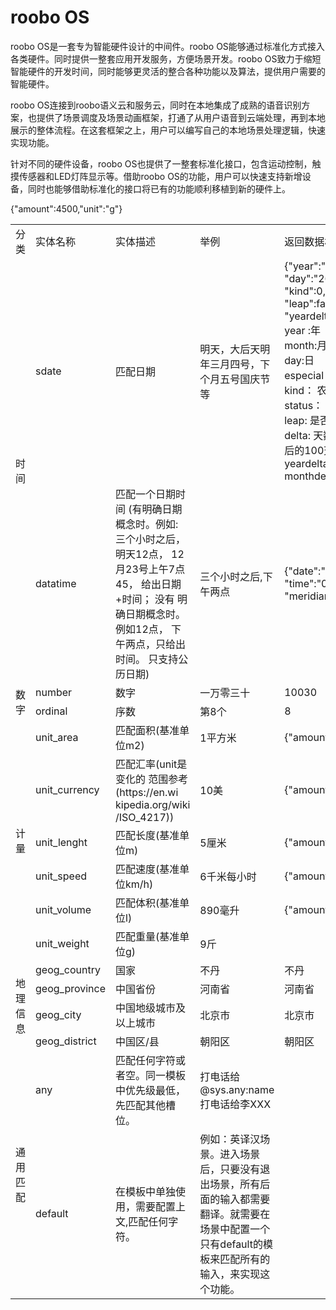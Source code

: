 # roobo OS

roobo OS是一套专为智能硬件设计的中间件。roobo OS能够通过标准化方式接入各类硬件。同时提供一整套应用开发服务，方便场景开发。roobo OS致力于缩短智能硬件的开发时间，同时能够更灵活的整合各种功能以及算法，提供用户需要的智能硬件。

roobo OS连接到roobo语义云和服务云，同时在本地集成了成熟的语音识别方案，也提供了场景调度及场景动画框架，打通了从用户语音到云端处理，再到本地展示的整体流程。在这套框架之上，用户可以编写自己的本地场景处理逻辑，快速实现功能。

针对不同的硬件设备，roobo OS也提供了一整套标准化接口，包含运动控制，触摸传感器和LED灯阵显示等。借助roobo OS的功能，用户可以快速支持新增设备，同时也能够借助标准化的接口将已有的功能顺利移植到新的硬件上。

<table>
  <tr>
    <td>分类</td>
    <td >实体名称</td>
    <td width="200">实体描述</td>
    <td >举例</td>
    <td>返回数据格式</td>
  </tr>
  <tr>
    <td rowspan="2">时间</td>
    <td>sdate</td>
    <td>匹配日期</td>
    <td>明天，大后天明年三月四号，下个月五号国庆节等</td>
    <td>
      <div> {"year":"2017","month":"05",</div>
      <div>"day":"26","especial":"",</div>
      <div>"kind":0, "status":0,</div>
      <div>"leap":false,"delta":0,</div>
      <div>"yeardelta":0,"monthdelta":0}</div>
      <div>year :年</div>
      <div>month:月</div>
      <div>day:日</div>
      <div>especial：节日描述</div>
      <div>kind： 农历，公历</div>
      <div>status： 状态</div>
      <div>leap: 是否是闰月</div>
      <div>delta: 天数，做推理用（三十之后的100天，只支持天数)</div>
      <div>yeardelta:</div>
      <div>monthdelta:</div>
    </td>
  </tr>
  <tr>
    <td>datatime</td>
    <td>
      匹配一个日期时间
      (有明确日期概念时。例如:
      三个小时之后，明天12点，
      12月23号上午7点45，
      给出日期+时间； 没有
      明确日期概念时。例如12点，
      下午两点，只给出时间。
      只支持公历日期)
    </td>
    <td>三个小时之后,下午两点</td>
    <td>{"date":"2017-01-01", "time":"08:00:00", "meridian":"am", "illegal":0}</td>
  </tr>
  <tr>
    <td rowspan="2">数字</td>
    <td>number</td>
    <td>数字</td>
    <td>一万零三十</td>
    <td>10030</td>
  </tr>
  <tr>
    <td>ordinal</td>
    <td>序数</td>
    <td>第8个</td>
    <td>8</td>
  </tr>
  <tr>
    <td rowspan="6">计量</td>
    <td>unit_area</td>
    <td>匹配面积(基准单位m2)</td>
    <td>1平方米</td>
    <td>{"amount":1,"unit":"m2"}</td></tr>
  <tr>
    <td>unit_currency</td>
    <td>
       <div>匹配汇率(unit是</div>
       <div>变化的 范围参考</div>
       <div>(https://en.wi</div>
       <div>kipedia.org/wiki</div>
       <div>/ISO_4217))</div>
    </td>
    <td>10美</td>
    <td>{"amount":10,"unit":"USD"}</td>
  </tr>
  <tr>
    <td>unit_lenght</td>
    <td>匹配长度(基准单位m)</td>
    <td>5厘米</td>
    <td>{"amount":0.05,"unit":"m"}</td>
  </tr>
  <tr>
    <td>unit_speed</td>
    <td>匹配速度(基准单位km/h)</td>
    <td>6千米每小时</td>
    <td>{"amount":6,"unit":"km/h"}</td>
  </tr>
  <tr>
    <td>unit_volume</td>
    <td>匹配体积(基准单位l)</td>
    <td>890毫升</td>
    <td>{"amount":0.89,"unit":"l"}</td>
  </tr>
  <tr>
    <td>unit_weight</td>
    <td>匹配重量(基准单位g)</td>
    <td>9斤</td
    <td>{"amount":4500,"unit":"g"}</td>
  </tr>
  <tr>
    <td rowspan="4">地理信息</td>
    <td>geog_country</td>
    <td>国家</td>
    <td>不丹</td>
    <td>不丹</td>
  </tr>
  <tr>
    <td>geog_province</td>
    <td>中国省份</td>
    <td>河南省</td>
    <td>河南省</td>
  </tr>
  <tr>
    <td>geog_city</td>
    <td>中国地级城市及以上城市</td>
    <td>北京市</td>
    <td>北京市</td>
  </tr>
  <tr>
    <td>geog_district</td>
    <td>中国区/县</td>
    <td>朝阳区</td>
    <td>朝阳区</td>
  </tr>
  <tr>
    <td rowspan="2">通用匹配</td>
    <td>any</td>
    <td>匹配任何字符或者空。同一模板中优先级最低，先匹配其他槽位。</td>
    <td>打电话给@sys.any:name打电话给李XXX</td>
    <td></td>
  </tr>
  <tr>
    <td>default</td>
    <td>在模板中单独使用，需要配置上文,匹配任何字符。</td>
    <td>例如：英译汉场景。进入场景后，只要没有退出场景，所有后面的输入都需要翻译。就需要在场景中配置一个只有default的模板来匹配所有的输入，来实现这个功能。</td>
    <td></td>
  </tr>
</table>
